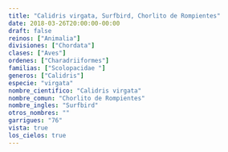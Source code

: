 ```yaml
---
title: "Calidris virgata, Surfbird, Chorlito de Rompientes"
date: 2018-03-26T20:00:00-00:00
draft: false
reinos: ["Animalia"]
divisiones: ["Chordata"]
clases: ["Aves"]
ordenes: ["Charadriiformes"]
familias: ["Scolopacidae "]
generos: ["Calidris"]
especie: "virgata"
nombre_cientifico: "Calidris virgata"
nombre_comun: "Chorlito de Rompientes"
nombre_ingles: "Surfbird"
otros_nombres: ""
garrigues: "76"
vista: true
los_cielos: true
---
```

